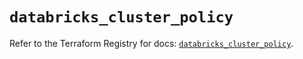 # `databricks_cluster_policy`

Refer to the Terraform Registry for docs: [`databricks_cluster_policy`](https://registry.terraform.io/providers/databricks/databricks/1.40.0/docs/resources/cluster_policy).
